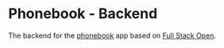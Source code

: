 # Phonebook - Backend

The backend for the [phonebook](https://github.com/ronaldyonggi/phonebook) app based on [Full Stack Open](https://fullstackopen.com/en/part3/node_js_and_express).